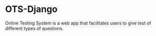 # OTS-Django
Online Testing System is a web app that facilitates users to give test of different types of questions.
